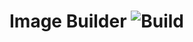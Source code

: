 Image Builder ![Build](https://github.com/gammerce/image-builder/workflows/Build%20docker%20image/badge.svg)
===
